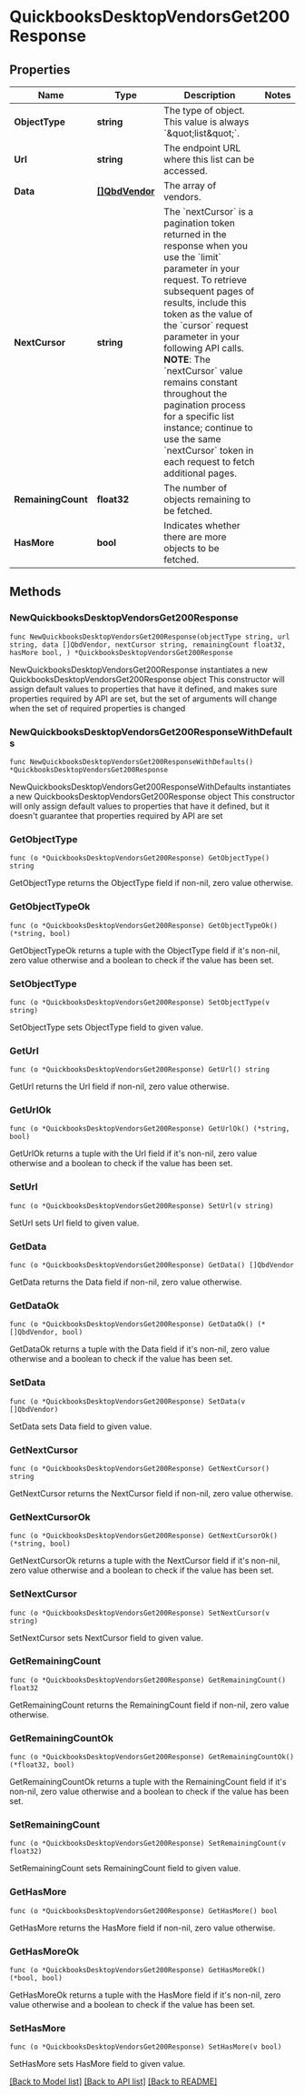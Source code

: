 # QuickbooksDesktopVendorsGet200Response

## Properties

Name | Type | Description | Notes
------------ | ------------- | ------------- | -------------
**ObjectType** | **string** | The type of object. This value is always &#x60;\&quot;list\&quot;&#x60;. | 
**Url** | **string** | The endpoint URL where this list can be accessed. | 
**Data** | [**[]QbdVendor**](QbdVendor.md) | The array of vendors. | 
**NextCursor** | **string** | The &#x60;nextCursor&#x60; is a pagination token returned in the response when you use the &#x60;limit&#x60; parameter in your request. To retrieve subsequent pages of results, include this token as the value of the &#x60;cursor&#x60; request parameter in your following API calls.  **NOTE**: The &#x60;nextCursor&#x60; value remains constant throughout the pagination process for a specific list instance; continue to use the same &#x60;nextCursor&#x60; token in each request to fetch additional pages. | 
**RemainingCount** | **float32** | The number of objects remaining to be fetched. | 
**HasMore** | **bool** | Indicates whether there are more objects to be fetched. | 

## Methods

### NewQuickbooksDesktopVendorsGet200Response

`func NewQuickbooksDesktopVendorsGet200Response(objectType string, url string, data []QbdVendor, nextCursor string, remainingCount float32, hasMore bool, ) *QuickbooksDesktopVendorsGet200Response`

NewQuickbooksDesktopVendorsGet200Response instantiates a new QuickbooksDesktopVendorsGet200Response object
This constructor will assign default values to properties that have it defined,
and makes sure properties required by API are set, but the set of arguments
will change when the set of required properties is changed

### NewQuickbooksDesktopVendorsGet200ResponseWithDefaults

`func NewQuickbooksDesktopVendorsGet200ResponseWithDefaults() *QuickbooksDesktopVendorsGet200Response`

NewQuickbooksDesktopVendorsGet200ResponseWithDefaults instantiates a new QuickbooksDesktopVendorsGet200Response object
This constructor will only assign default values to properties that have it defined,
but it doesn't guarantee that properties required by API are set

### GetObjectType

`func (o *QuickbooksDesktopVendorsGet200Response) GetObjectType() string`

GetObjectType returns the ObjectType field if non-nil, zero value otherwise.

### GetObjectTypeOk

`func (o *QuickbooksDesktopVendorsGet200Response) GetObjectTypeOk() (*string, bool)`

GetObjectTypeOk returns a tuple with the ObjectType field if it's non-nil, zero value otherwise
and a boolean to check if the value has been set.

### SetObjectType

`func (o *QuickbooksDesktopVendorsGet200Response) SetObjectType(v string)`

SetObjectType sets ObjectType field to given value.


### GetUrl

`func (o *QuickbooksDesktopVendorsGet200Response) GetUrl() string`

GetUrl returns the Url field if non-nil, zero value otherwise.

### GetUrlOk

`func (o *QuickbooksDesktopVendorsGet200Response) GetUrlOk() (*string, bool)`

GetUrlOk returns a tuple with the Url field if it's non-nil, zero value otherwise
and a boolean to check if the value has been set.

### SetUrl

`func (o *QuickbooksDesktopVendorsGet200Response) SetUrl(v string)`

SetUrl sets Url field to given value.


### GetData

`func (o *QuickbooksDesktopVendorsGet200Response) GetData() []QbdVendor`

GetData returns the Data field if non-nil, zero value otherwise.

### GetDataOk

`func (o *QuickbooksDesktopVendorsGet200Response) GetDataOk() (*[]QbdVendor, bool)`

GetDataOk returns a tuple with the Data field if it's non-nil, zero value otherwise
and a boolean to check if the value has been set.

### SetData

`func (o *QuickbooksDesktopVendorsGet200Response) SetData(v []QbdVendor)`

SetData sets Data field to given value.


### GetNextCursor

`func (o *QuickbooksDesktopVendorsGet200Response) GetNextCursor() string`

GetNextCursor returns the NextCursor field if non-nil, zero value otherwise.

### GetNextCursorOk

`func (o *QuickbooksDesktopVendorsGet200Response) GetNextCursorOk() (*string, bool)`

GetNextCursorOk returns a tuple with the NextCursor field if it's non-nil, zero value otherwise
and a boolean to check if the value has been set.

### SetNextCursor

`func (o *QuickbooksDesktopVendorsGet200Response) SetNextCursor(v string)`

SetNextCursor sets NextCursor field to given value.


### GetRemainingCount

`func (o *QuickbooksDesktopVendorsGet200Response) GetRemainingCount() float32`

GetRemainingCount returns the RemainingCount field if non-nil, zero value otherwise.

### GetRemainingCountOk

`func (o *QuickbooksDesktopVendorsGet200Response) GetRemainingCountOk() (*float32, bool)`

GetRemainingCountOk returns a tuple with the RemainingCount field if it's non-nil, zero value otherwise
and a boolean to check if the value has been set.

### SetRemainingCount

`func (o *QuickbooksDesktopVendorsGet200Response) SetRemainingCount(v float32)`

SetRemainingCount sets RemainingCount field to given value.


### GetHasMore

`func (o *QuickbooksDesktopVendorsGet200Response) GetHasMore() bool`

GetHasMore returns the HasMore field if non-nil, zero value otherwise.

### GetHasMoreOk

`func (o *QuickbooksDesktopVendorsGet200Response) GetHasMoreOk() (*bool, bool)`

GetHasMoreOk returns a tuple with the HasMore field if it's non-nil, zero value otherwise
and a boolean to check if the value has been set.

### SetHasMore

`func (o *QuickbooksDesktopVendorsGet200Response) SetHasMore(v bool)`

SetHasMore sets HasMore field to given value.



[[Back to Model list]](../README.md#documentation-for-models) [[Back to API list]](../README.md#documentation-for-api-endpoints) [[Back to README]](../README.md)


